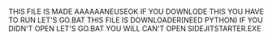 THIS FILE IS MADE AAAAAANEUSEOK
IF YOU DOWNLODE THIS YOU HAVE TO RUN LET'S GO.BAT
THIS FILE IS DOWNLOADER(NEED PYTHON)
IF YOU DIDN'T OPEN LET'S GO.BAT
YOU WILL CAN'T OPEN SIDEJITSTARTER.EXE
